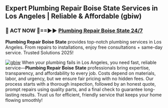 ## Expert Plumbing Repair Boise State Services in Los Angeles | Reliable & Affordable (gbiw)  

<h3>🚿 ACT NOW 🌟==►► <a href="https://tinyurl.com/2ne6vx2x" rel="nofollow">Plumbing Repair Boise State 24/7</a></h3>

**Plumbing Repair Boise State** provides top-notch plumbing services in Los Angeles. From repairs to installations, enjoy free consultations + same-day service. Trusted Solutions 2025!

[![gbiw](https://i.imgur.com/4PFF4AK.jpeg)](https://tinyurl.com/2ne6vx2x)
When your plumbing fails in Los Angeles, you need fast, reliable service—**Plumbing Repair Boise State** professionals bring expertise, transparency, and affordability to every job. Costs depend on materials, labor, and urgency, but we ensure fair pricing with no hidden fees. Our process starts with a thorough inspection, followed by an honest quote, prompt repairs using quality parts, and a final check to guarantee long-lasting results. Trust us for efficient, friendly service that keeps your home flowing smoothly!